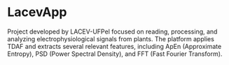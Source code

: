# LacevApp
Project developed by LACEV-UFPel focused on reading, processing, and analyzing electrophysiological signals from plants. The platform applies TDAF  and extracts several relevant features, including ApEn (Approximate Entropy), PSD (Power Spectral Density), and FFT (Fast Fourier Transform).
